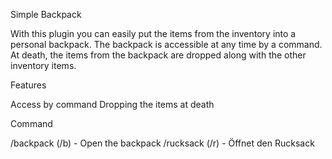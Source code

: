 Simple Backpack​

With this plugin you can easily put the items from the inventory into a personal backpack. The backpack is accessible at any time by a command.
At death, the items from the backpack are dropped along with the other inventory items.​



Features

Access by command
Dropping the items at death


Command

/backpack (/b) - Open the backpack
/rucksack (/r) - Öffnet den Rucksack
